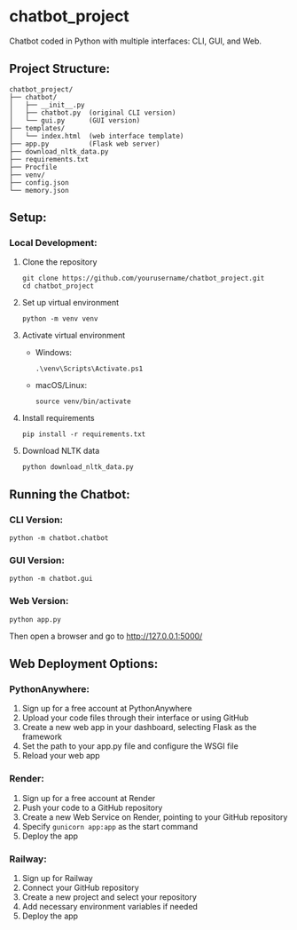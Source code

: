 # chatbot_project
Chatbot coded in Python with multiple interfaces: CLI, GUI, and Web.

## Project Structure:
```
chatbot_project/
├── chatbot/
│   ├── __init__.py
│   ├── chatbot.py  (original CLI version)
│   └── gui.py      (GUI version)
├── templates/
│   └── index.html  (web interface template)
├── app.py          (Flask web server)
├── download_nltk_data.py
├── requirements.txt
├── Procfile
├── venv/
├── config.json
└── memory.json
```

## Setup:

### Local Development:
1. Clone the repository
   ```
   git clone https://github.com/yourusername/chatbot_project.git
   cd chatbot_project
   ```

2. Set up virtual environment
   ```
   python -m venv venv
   ```

3. Activate virtual environment
   - Windows:
     ```
     .\venv\Scripts\Activate.ps1
     ```
   - macOS/Linux:
     ```
     source venv/bin/activate
     ```

4. Install requirements
   ```
   pip install -r requirements.txt
   ```

5. Download NLTK data
   ```
   python download_nltk_data.py
   ```

## Running the Chatbot:

### CLI Version:
```
python -m chatbot.chatbot
```

### GUI Version:
```
python -m chatbot.gui
```

### Web Version:
```
python app.py
```
Then open a browser and go to http://127.0.0.1:5000/

## Web Deployment Options:

### PythonAnywhere:
1. Sign up for a free account at PythonAnywhere
2. Upload your code files through their interface or using GitHub
3. Create a new web app in your dashboard, selecting Flask as the framework
4. Set the path to your app.py file and configure the WSGI file
5. Reload your web app

### Render:
1. Sign up for a free account at Render
2. Push your code to a GitHub repository
3. Create a new Web Service on Render, pointing to your GitHub repository
4. Specify `gunicorn app:app` as the start command
5. Deploy the app

### Railway:
1. Sign up for Railway
2. Connect your GitHub repository
3. Create a new project and select your repository
4. Add necessary environment variables if needed
5. Deploy the app